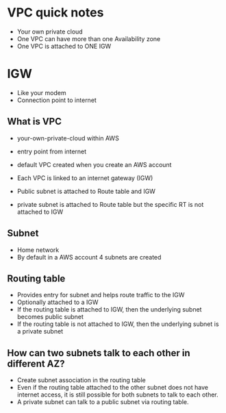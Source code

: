 # VPC quick notes

- Your own private cloud
- One VPC can have more than one Availability zone
- One VPC is attached to ONE IGW

# IGW
- Like your modem
- Connection point to internet

## What is VPC
- your-own-private-cloud within AWS
- entry point from internet
- default VPC created when you create an AWS account
- Each VPC is linked to an internet gateway (IGW)

- Public subnet is attached to Route table and IGW
- private subnet is attached to Route table but the specific RT is not attached to IGW

## Subnet
- Home network 
- By default in a AWS account 4 subnets are created

## Routing table
- Provides entry for subnet and helps route traffic to the IGW
- Optionally attached to a IGW
- If the routing table is attached to IGW, then the underlying subnet becomes public subnet
- If the routing table is not attached to IGW, then the underlying subnet is a private subnet

## How can two subnets talk to each other in different AZ?
- Create subnet association in the routing table
- Even if the routing table attached to the other subnet does not have internet access, it is still
possible for both subnets to talk to each other.
- A private subnet can talk to a public subnet via routing table.

